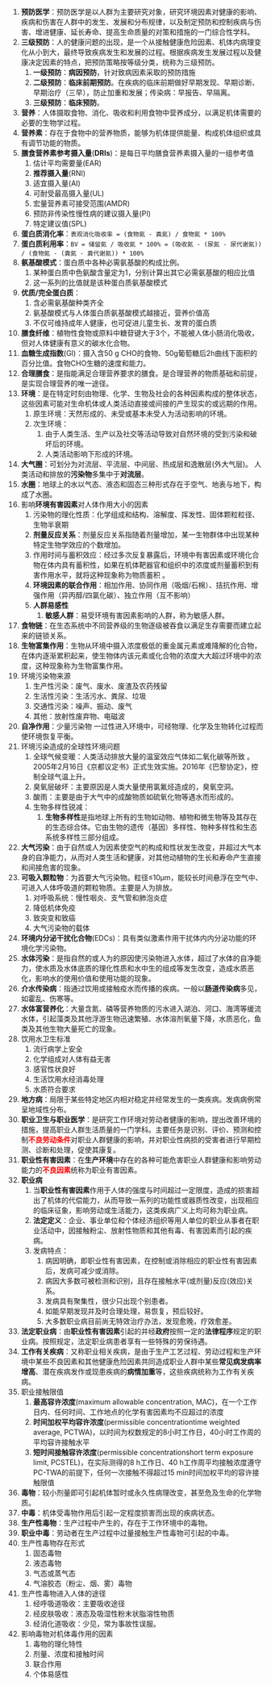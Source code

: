 1. **预防医学**：预防医学是以人群为主要研究对象，研究环境因素对健康的影响、疾病和伤害在人群中的发生、发展和分布规律，以及制定预防和控制疾病与伤害、增进健康、延长寿命、提高生命质量的对策和措施的一门综合性学科。
2. **三级预防**：人的健康问题的出现，是一个从接触健康危险因素、机体内病理变化从小到大，最终导致疾病发生和发展的过程。根据疾病发生发展过程以及健康决定因素的特点，把预防策略按等级分类，统称为三级预防。
    1. **一级预防**：**病因预防**，针对致病因素采取的预防措施
    2. **二级预防**：**临床前期预防**。在疾病的临床前期做好早期发现、早期诊断、早期治疗（三早），防止加重和发展；传染病：早报告、早隔离。
    3. **三级预防**：**临床预防**。
3. **营养**：人体摄取食物、消化、吸收和利用食物中营养成分，以满足机体需要的必要的生物学过程。
4. **营养素**：存在于食物中的营养物质，能够为机体提供能量、构成机体组织或具有调节功能的物质。
5. **膳食营养素参考摄入量**(**DRIs**)：是每日平均膳食营养素摄入量的一组参考值
    1. 估计平均需要量(EAR)
    2. **推荐摄入量**(RNI)
    3. 适宜摄入量(AI)
    4. 可耐受最高摄入量(UL)
    5. 宏量营养素可接受范围(AMDR)
    6. 预防非传染性慢性病的建议摄入量(PI)
    7. 特定建议值(SPL)
6. **蛋白质消化率**：`表观消化吸收率 = (食物氮 - 粪氮) / 食物氮 * 100%`
7. **蛋白质利用率**：`BV = 储留氮 / 吸收氮 * 100% = (吸收氮 - (尿氮 - 尿代谢氮)) / (食物氮 - (粪氮 - 粪代谢氮)) * 100%`
8. **氨基酸模式**：蛋白质中各种必需氨基酸的构成比例。
    1. 某种蛋白质中色氨酸含量定为1，分别计算出其它必需氨基酸的相应比值
    2. 这一系列的比值就是该种蛋白质氨基酸模式
9. **优质/完全蛋白质**：
    1. 含必需氨基酸种类齐全
    2. 氨基酸模式与人体蛋白质氨基酸模式越接近，营养价值高
    3. 不仅可维持成年人健康，也可促进儿童生长、发育的蛋白质
10. **膳食纤维**：植物性食物或原料中糖苷键大于3个，不能被人体小肠消化吸收，但对人体健康有意义的碳水化合物。
11. **血糖生成指数**(GI)：摄入含50 g CHO的食物、50g葡萄糖后2h曲线下面积的百分比值。食物CHO生糖的速度和能力。
12. **合理膳食**：是指能满足合理营养要求的膳食。是合理营养的物质基础和前提，是实现合理营养的唯一途径。
13. **环境**：是在特定时刻由物理、化学、生物及社会的各种因素构成的整体状态，这些因素可能对生命机体或人类活动直接或间接的产生现实的或远期的作用。 
    1. 原生环境：天然形成的、未受或基本未受人为活动影响的环境。
    2. 次生环境：
        1. 由于人类生活、生产以及社交等活动导致对自然环境的受到污染和破坏后的环境。
        2. 人类活动影响下形成的环境。
14. **大气圈**：可划分为对流层、平流层、中间层、热成层和逸散层(外大气层)。 人类活动和排放的**污染物**多集中于**对流层**。
15. **水圈**：地球上的水以气态、液态和固态三种形式存在于空气、地表与地下，构成了水圈。
16. 影响**环境有害因素**对人体作用大小的因素
    1. 污染物的理化性质：化学组成和结构、溶解度、挥发性、固体颗粒粒径、生物半衰期
    2. **剂量反应关系**：剂量反应关系指随着剂量增加，某一生物群体中出现某种特定生物学效应的个数增加。 
    3. 作用时间与蓄积效应：经过多次反复暴露后，环境中有害因素或环境化合物在体内具有蓄积性，如果在机体靶器官和组织中的浓度或剂量蓄积到有害作用水平，就将这种现象称为物质蓄积 。
    4. **环境因素的联合作用**：相加作用、协同作用（吸烟/石棉）、拮抗作用、增强作用（异丙醇/四氯化碳）、独立作用（互不影响）
    5. **人群易感性**
        1. **敏感人群**：易受环境有害因素影响的人群，称为敏感人群。
17. **食物链**：在生态系统中不同营养级的生物逐级被吞食以满足生存需要而建立起来的链锁关系。
18. **生物富集作用**：生物从环境中摄入浓度极低的重金属元素或难降解的化合物，在体内逐渐累积起来，使生物体内该元素或化合物的浓度大大超过环境中的浓度，这种现象称为生物富集作用。
19. 环境污染物来源
    1. 生产性污染：废气、废水、废渣及农药残留
    2. 生活性污染：生活污水、粪尿、垃圾
    3. 交通性污染：噪声、振动、废气
    4. 其他：放射性废弃物、电磁波
20. **自净作用**：少量污染物 一过性进入环境中，可经物理、化学及生物转化过程而使环境恢复平衡。
21. 环境污染造成的全球性环境问题
    1. 全球气候变暖：人类活动排放大量的温室效应气体如二氧化碳等所致 。2005年2月16日《京都议定书》正式生效实施。2016年《巴黎协定》，控制全球气温上升。
    2. 臭氧层破坏：主要原因是人类大量使用氯氟烃造成的，臭氧空洞。 
    3. 酸雨：主要是由于大气中的成酸物质如硫氧化物等遇水而形成的。
    4. 生物多样性锐减：
        1. **生物多样性**是指地球上所有的生物如动物、植物和微生物等及其存在的生态综合体。它由生物的遗传（基因）多样性、物种多样性和生态系统多样性三部分组成。
22. **大气污染**：由于自然或人为因素使空气的构成和性状发生改变，并超过大气本身的自净能力，从而对人类生活和健康，对其他动植物的生长和寿命产生直接和间接危害的现象。
23. **可吸入颗粒物**：为首要大气污染物。粒径≤10µm，能较长时间悬浮在空气中、可进入人体呼吸道的颗粒物质。主要是人为排放。
    1. 对呼吸系统：慢性咽炎、支气管和肺泡炎症
    2. 降低机体免疫
    3. 致突变和致癌
    4. 大气污染物的载体
24. **环境内分泌干扰化合物**(EDCs)：具有类似激素作用干扰体内内分泌功能的环境化学污染物。
25. **水体污染**：是指自然的或人为的原因使污染物进入水体，超过了水体的自净能力，使水质及水体底质的理化性质和水中生的组成等发生改变，造成水质恶化，影响水的使用价值和使用功能的现象。
26. **介水传染病**：指通过饮用或接触疫水而传播的疾病。一般以**肠道传染病**多见，如霍乱、伤寒等。
27. **水体富营养化**：大量含氮、磷等营养物质的污水进入湖泊、河口、海湾等缓流水体，引起藻类及其他浮游生物迅速繁殖、水体溶剂氧量下降，水质恶化，鱼类及其他生物大量死亡的现象。
28. 饮用水卫生标准
    1. 流行病学上安全
    2. 化学组成对人体有益无害
    3. 感官性状良好
    4. 生活饮用水经消毒处理
    5. 水质符合要求
29. **地方病**：局限于某些特定地区内相对稳定并经常发生的一类疾病。发病病例常呈地域性分布。
30. **职业卫生与职业医学**：是研究工作环境对劳动者健康的影响，提出改善环境的措施，提高职业人群生活质量的一门学科。主要任务是识别、评价、预测和控制<span style="color: red">**不良劳动条件**</span>对职业人群健康的影响，并对职业性病损的受害者进行早期检测、诊断和处理，促使其康复。
31. **职业性有害因素**：在**生产环境**中存在的各种可能危害职业人群健康和影响劳动能力的<span style="color: red">**不良因素**</span>统称为职业有害因素。
32. **职业病**
    1. 当**职业性有害因素**作用于人体的强度与时间超过一定限度，造成的损害超出了机体的代偿能力，从而导致一系列的功能性或器质性改变，出现相应的临床征象，影响劳动或生活能力，这类疾病广义上均可称为职业病。
    2. **法定定义**：企业、事业单位和个体经济组织等用人单位的职业从事者在职业活动中，因接触粉尘、放射性物质和其他有毒、有害因素而引起的疾病。 
    3. 发病特点：
        1. 病因明确，即职业性有害因素，在控制或消除相应的职业性有害因素后，发病可减少或消除。
        2. 病因大多数可被检测和识别，且存在接触水平(或剂量)反应(效应)关系。
        3. 发病具有聚集性，很少只出现个别患者。
        4. 如能早期发现并及时合理处理，易恢复，预后较好。
        5. 大多数职业病目前尚无特效治疗办法，发现愈晚，疗效愈差。
33. **法定职业病**：由**职业性有害因素**引起的并经**政府**按照一定的**法律程序**规定的职业病。按照规定，法定职业病患者享有一些特殊的劳保待遇。
34. **工作有关疾病**：又称职业相关疾病，是由于生产工艺过程、劳动过程和生产环境中某些不良因素和其他健康危险因素共同造成职业人群中某些**常见病发病率增高**、潜在疾病发作或现患疾病的**病情加重**等，这些疾病统称为工作有关疾病。
35. 职业接触限值
    1. **最高容许浓度**(maximum allowable concentration, MAC)，在一个工作日内、任何时间、工作地点的化学有害因素均不应超过的浓度
    2. **时间加权平均容许浓度**(permissible concentrationtime weighted average, PCTWA)，以时间为权数规定的8小时工作日，40小时工作周的平均容许接触水平
    3. **短时间接触容许浓度**(permissible concentrationshort term exposure limit, PCSTEL)，在实际测得的8 h工作日、40 h工作周平均接触浓度遵守PC-TWA的前提下，任何一次接触不得超过15 min时间加权平均的容许接触限值
36. **毒物**：较小剂量即可引起机体暂时或永久性病理改变，甚至危及生命的化学物质。
37. **中毒**：机体受毒物作用后引起一定程度损害而出现的疾病状态。
38. **生产性毒物**：生产过程中产生的，存在于工作环境中的毒物。
39. **职业中毒**：劳动者在生产过程中过量接触生产性毒物可引起的中毒。
40. 生产性毒物存在形式
    1. 固态毒物 
    2. 液态毒物
    3. 气态或蒸气态
    4. 气溶胶态（粉尘、烟、雾）毒物
41. 生产性毒物进入人体的途径
    1. 经呼吸道吸收：主要吸收途径
    2. 经皮肤吸收：液态及吸湿性粉末状脂溶性物质
    3. 经消化道吸收：少见，常为事故性误服。
42. 影响毒物对机体毒作用的因素
    1. 毒物的理化特性
    2. 剂量、浓度和接触时间
    3. 联合作用
    4. 个体易感性
